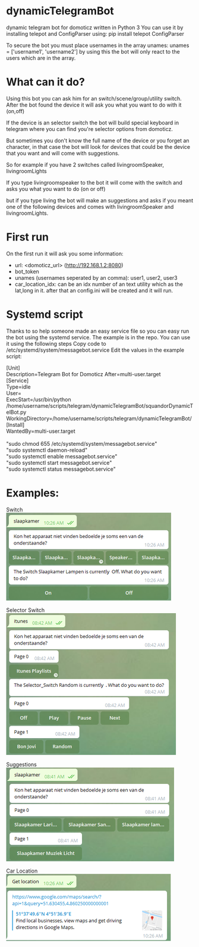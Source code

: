 # dynamicTelegramBot
dynamic telegram bot for domoticz written in Python 3
You can use it by installing telepot and ConfigParser using: pip install telepot ConfigParser

To secure the bot you must place usernames in the array unames:
unames = ['username1', 'username2'] 
by using this the bot will only react to the users which are in the array.

# What can it do?
Using this bot you can ask him for an switch/scene/group/utility switch. 
After the bot found the device it will ask you what you want to do with it (on,off)

If the device is an selector switch the bot will build special keyboard in telegram where you can find you're selector options from domoticz. 

But sometimes you don't know the full name of the device or you forget an character, in that case the bot will look for devices that could be the device that you want and will come with suggestions. 

So for example if you have 2 switches called livingroomSpeaker, livingroomLights

If you type livingroomspeaker to the bot it will come with the switch and asks you what you want to do (on or off)

but if you type living the bot will make an suggestions and asks if you meant one of the following devices and comes with livingroomSpeaker and livingroomLights. 

# First run
On the first run it will ask you some information:
- url: <domoticz_url> (http://192.168.1.2:8080)
- bot_token
- unames (usernames seperated by an comma): user1, user2, user3
- car_location_idx: can be an idx number of an text utility which as the lat,long in it.
after that an config.ini will be created and it will run.

# Systemd script
Thanks to so help someone made an easy service file so you can easy run the bot using the systemd service. 
The example is in the repo. 
You can use it using the following steps
Copy code to /etc/systemd/system/messagebot.service
Edit the values in the example script:

[Unit]<br>
Description=Telegram Bot for Domoticz After=multi-user.target<br>
[Service]<br>
Type=idle<br>
User=<username><br>
ExecStart=/usr/bin/python /home/username/scripts/telegram/dynamicTelegramBot/squandorDynamicTelBot.py<br>
WorkingDirectory=/home/username/scripts/telegram/dynamicTelegramBot/<br>
[Install]<br>
WantedBy=multi-user.target<br>
<br>
"sudo chmod 655 /etc/systemd/system/messagebot.service"<br>
"sudo systemctl daemon-reload"<br>
"sudo systemctl enable messagebot.service"<br>
"sudo systemctl start messagebot.service"<br>
"sudo systemctl status messagebot.service"<br>

# Examples:<br>
Switch<br>
![alt text](https://github.com/squandor/dynamicTelegramBot/blob/master/examples/example_switch.png?raw=true)

Selector Switch<br>
![alt text](https://github.com/squandor/dynamicTelegramBot/blob/master/examples/selector_switch.png?raw=true)

Suggestions<br>
![alt text](https://github.com/squandor/dynamicTelegramBot/blob/master/examples/suggestions.png?raw=true)

Car Location<br>
![alt text](https://github.com/squandor/dynamicTelegramBot/blob/master/examples/car_getLocation.png?raw=true)
